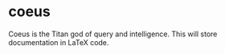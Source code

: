 # coeus
Coeus is the Titan god of query and intelligence. This will store documentation in LaTeX code.
